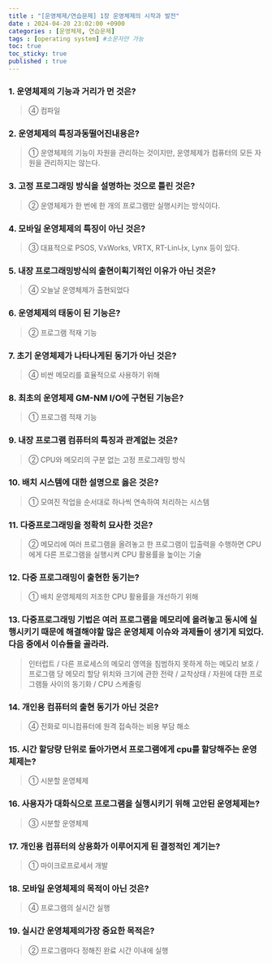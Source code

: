 ```yaml
---
title : "[운영체제/연습문제] 1장 운영체제의 시작과 발전"
date : 2024-04-20 23:02:00 +0900
categories : [운영체제, 연습문제]
tags : [operating system] #소문자만 가능
toc: true
toc_sticky: true
published : true
---
```


### 1. 운영체제의 기능과 거리가 먼 것은? 

> ④ 컴파일

### 2. 운영체제의 특징과동떨어진내용은? 

> ① 운영체제의 기능이 자원을 관리하는 것이지만, 운영체제가 컴퓨터의 모든 자원을 관리하지는 않는다.

### 3. 고정 프로그래밍 방식을 설명하는 것으로 틀린 것은? 

> ② 운영체제가 한 번에 한 개의 프로그램만 실행시키는 방식이다.

### 4. 모바일 운영체제의 특징이 아닌 것은?  

> ③ 대표적으로 PSOS, VxWorks, VRTX, RT-Lin나x, Lynx 등이 있다.

### 5. 내장 프로그래밍방식의 출현이획기적인 이유가 아닌 것은? 

> ④ 오늘날 운영체제가 출현되었다

### 6. 운영체제의 태동이 된 기능은? 

> ② 프로그램 적재 기능

### 7. 초기 운영체제가 나타나게된 동기가 아닌 것은? 

> ④ 비싼 메모리를 효율적으로 사용하기 위해

### 8. 최초의 운영체제 GM-NM I/O에 구현된 기능은? 

> ① 프로그램 적재 기능

### 9. 내장 프로그램 컴퓨터의 특징과 관계없는 것은? 

> ② CPU와 메모리의 구분 없는 고정 프로그래밍 방식

### 10. 배치 시스템에 대한 설명으로 옳은 것은?

> ① 모여진 작업을 순서대로 하나씩 연속하여 처리하는 시스템

### 11. 다중프로그래밍을 정확히 묘사한 것은? 

> ② 메모리에 여러 프로그램을 올려놓고 한 프로그램이 입출력을 수행하면 CPU에게 다른 프로그램을 실행시켜 CPU 활용률을 높이는 기술

### 12. 다중 프로그래밍이 출현한 동기는? 

> ① 배치 운영체제의 저조한 CPU 활용률을 개선하기 위해

### 13. 다중프로그래밍 기법은 여러 프로그램을 메모리에 올려놓고 동시에 실행시키기 때문에 해결해야할 많은 운영체제 이슈와 과제들이 생기게 되었다. 다음 중에서 이슈들을 골라라. 

> 인터럽트 / 다른 프로세스의 메모리 영역을 침범하지 못하게 하는 메모리 보호  / 프로그램 당 메모리 할당 위치와 크기에 관한 전략 / 교착상태 / 자원에 대한 프로그램들 사이의 동기화 / CPU 스케줄링

### 14. 개인용 컴퓨터의 출현 동기가 아닌 것은? 

> ④ 전화로 미니컴퓨터에 원격 접속하는 비용 부담 해소

### 15. 시간 할당량 단위로 돌아가면서 프로그램에게 cpu를 할당해주는 운영체제는? 

> ① 시분할 운영체제 

### 16. 사용자가 대화식으로 프로그램을 실행시키기 위해 고안된 운영체제는? 

> ③ 시분할 운영체제

### 17. 개인용 컴퓨터의 상용화가 이루어지게 된 결정적인 계기는? 

> ① 마이크로프로세서 개발

### 18. 모바일 운영체제의 목적이 아닌 것은? 

> ④ 프로그램의 실시간 실행

### 19. 실시간 운영체제의가장 중요한 목적은? 

> ② 프로그램마다 정해진 완료 시간 이내에 실행